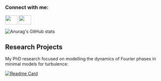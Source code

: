 <h3 align="left">Connect with me:</h3>
<p align="left">
<a href="https://twitter.com/EndaCar" target="blank"><img align="center" src="https://cdn.jsdelivr.net/npm/simple-icons@3.0.1/icons/twitter.svg" alt="" height="30" width="40" /></a>
<a href="www.linkedin.com/in/enda-carroll-baa85960" target="blank"><img align="center" src="https://cdn.jsdelivr.net/npm/simple-icons@3.0.1/icons/linkedin.svg" alt="" height="30" width="40" /></a>
</p>


![Anurag's GitHub stats](https://github-readme-stats.vercel.app/api?username=EndCar808&show_icons=true&bg_color=00000000)


## Research Projects
My PhD research focused on modelling the dynamics of Fourier phases in minimal models for turbulence:

[![Readme Card](https://github-readme-stats.vercel.app/api/pin/?username=EndCar808&repo=3D_Navier_Stokes&bg_color=00000000)]([https://github.com/anuraghazra/github-readme-stats](https://github.com/EndCar808/3D_Navier_Stokes)https://github.com/EndCar808/3D_Navier_Stokes)
